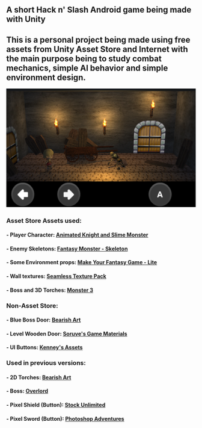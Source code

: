 ## A short Hack n' Slash Android game being made with Unity

## This is a personal project being made using free assets from Unity Asset Store and Internet with the main purpose being to study combat mechanics, simple AI behavior and simple environment design.

![](https://github.com/mvpires/project-dungeon/blob/master/Assets/Images/projectdg.png)

### Asset Store Assets used:
#### - Player Character: [Animated Knight and Slime Monster](https://www.assetstore.unity3d.com/en/#!/content/24471)
#### - Enemy Skeletons: [Fantasy Monster - Skeleton](https://www.assetstore.unity3d.com/en/#!/content/35635)
#### - Some Environment props: [Make Your Fantasy Game - Lite](https://www.assetstore.unity3d.com/en/#!/content/8312)
#### - Wall textures: [Seamless Texture Pack](https://www.assetstore.unity3d.com/en/#!/content/21934)
#### - Boss and 3D Torches: [Monster 3](https://www.assetstore.unity3d.com/en/#!/content/48933)

### Non-Asset Store:
#### - Blue Boss Door: [Bearish Art](http://bearish-art.blogspot.com.br/2015/08/blue-dungeon.html)
#### - Level Wooden Door: [Soruve's Game Materials](https://rmgamematerial.wordpress.com/2011/04/10/fsmtiles/)
#### - UI Buttons: [Kenney's Assets](https://kenney.nl/assets/onscreen-controls)

### Used in previous versions:
#### - 2D Torches: [Bearish Art](http://bearish-art.blogspot.com.br/2015/08/blue-dungeon.html)
#### - Boss: [Overlord](https://www.assetstore.unity3d.com/en/#!/content/48768)
#### - Pixel Shield (Button): [Stock Unlimited](http://images.cdn2.stockunlimited.net/clipart/pixel-art-shield_1958392.jpg)
#### - Pixel Sword (Button): [Photoshop Adventures](http://photoshopadventures.com/?p=56)


